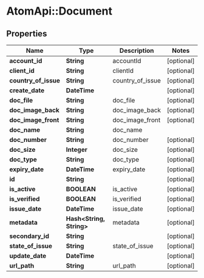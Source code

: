 # AtomApi::Document

## Properties
Name | Type | Description | Notes
------------ | ------------- | ------------- | -------------
**account_id** | **String** | accountId | [optional] 
**client_id** | **String** | clientId | [optional] 
**country_of_issue** | **String** | country_of_issue | [optional] 
**create_date** | **DateTime** |  | [optional] 
**doc_file** | **String** | doc_file | [optional] 
**doc_image_back** | **String** | doc_image_back | [optional] 
**doc_image_front** | **String** | doc_image_front | [optional] 
**doc_name** | **String** | doc_name | 
**doc_number** | **String** | doc_number | [optional] 
**doc_size** | **Integer** | doc_size | [optional] 
**doc_type** | **String** | doc_type | [optional] 
**expiry_date** | **DateTime** | expiry_date | [optional] 
**id** | **String** |  | [optional] 
**is_active** | **BOOLEAN** | is_active | [optional] 
**is_verified** | **BOOLEAN** | is_verified | [optional] 
**issue_date** | **DateTime** | issue_date | [optional] 
**metadata** | **Hash&lt;String, String&gt;** | metadata | [optional] 
**secondary_id** | **String** |  | [optional] 
**state_of_issue** | **String** | state_of_issue | [optional] 
**update_date** | **DateTime** |  | [optional] 
**url_path** | **String** | url_path | [optional] 


